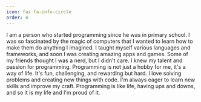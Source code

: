 ```yaml
---
icon: fas fa-info-circle
order: 4
---
```


I am a person who started programming since he was in primary school. I was so fascinated by the magic of computers that I wanted to learn how to make them do anything I imagined. I taught myself various languages and frameworks, and soon I was creating amazing apps and games. Some of my friends thought I was a nerd, but I didn't care. I knew my talent and passion for programming. Programming is not just a hobby for me, it's a way of life. It's fun, challenging, and rewarding but hard. I love solving problems and creating new things with code. I'm always eager to learn new skills and improve my craft. Programming is like life, having ups and downs, and so it is my life and I'm proud of it.